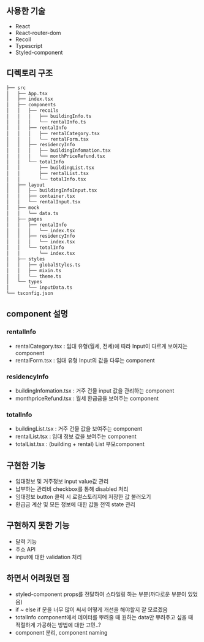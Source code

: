 ## 사용한 기술
* React
* React-router-dom
* Recoil
* Typescript
* Styled-component

## 디렉토리 구조
```bash
├── src
│   ├── App.tsx
│   ├── index.tsx
│   ├── components
│   │   ├── recoils
│   │   │   ├── buildingInfo.ts
│   │   │   └── rentalInfo.ts
│   │   ├── rentalInfo
│   │   │   ├── rentalCategory.tsx
│   │   │   └── rentalForm.tsx
│   │   ├── residencyInfo
│   │   │   ├── buildingInfomation.tsx
│   │   │   └── monthPriceRefund.tsx
│   │   └── totalInfo
│   │       ├── buildingList.tsx
│   │       ├── rentalList.tsx
│   │       └── totalInfo.tsx
│   ├── layout
│   │   ├── buildingInfoInput.tsx
│   │   ├── container.tsx
│   │   └── rentalInput.tsx
│   ├── mock
│   │   └── data.ts
│   ├── pages
│   │   ├── rentalInfo
│   │   │   └── index.tsx
│   │   ├── residencyInfo
│   │   │   └── index.tsx
│   │   └── totalInfo
│   │       └── index.tsx
│   ├── styles
│   │   ├── globalStyles.ts
│   │   ├── mixin.ts
│   │   └── theme.ts
│   └── types
│       └── inputData.ts
└── tsconfig.json
```

## component 설명
### rentalInfo
* rentalCategory.tsx : 임대 유형(월세, 전세)에 따라 Input이 다르게 보여지는 component
* rentalForm.tsx : 임대 유형 Input의 값을 다루는 component

### residencyInfo
* buildingInfomation.tsx : 거주 건물 input 값을 관리하는 component
* monthpriceRefund.tsx : 월세 환급금을 보여주는 component

### totalInfo
* buildingList.tsx : 거주 건물 값을 보여주는 component
* rentalList.tsx : 임대 정보 값을 보여주는 component
* totalList.tsx : (building + rental) List 부모component


## 구현한 기능
* 임대정보 및 거주정보 input value값 관리
* 납부하는 관리비 checkbox를 통해 disabled 처리
* 임대정보 button 클릭 시 로컬스토리지에 저장한 값 불러오기
* 환급금 계산 및 모든 정보에 대한 값들 전역 state 관리

## 구현하지 못한 기능
* 달력 기능
* 주소 API
* input에 대한 validation 처리

## 하면서 어려웠던 점
* styled-component props를 전달하여 스타일링 하는 부분(까다로운 부분이 있었음)
* if ~ else if 문을 너무 많이 써서 어떻게 개선을 해야할지 잘 모르겠음
* totalInfo component에서 데이터를 뿌려줄 때 원하는 data만 뿌려주고 싶을 때 적절하게 가공하는 방법에 대한 고민..?
* component 분리, component naming

